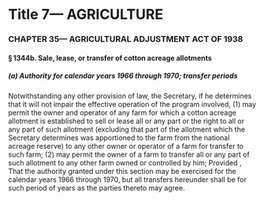 
# Title 7— AGRICULTURE
### CHAPTER 35— AGRICULTURAL ADJUSTMENT ACT OF 1938
#### § 1344b. Sale, lease, or transfer of cotton acreage allotments
##### (a) Authority for calendar years 1966 through 1970; transfer periods

Notwithstanding any other provision of law, the Secretary, if he determines that it will not impair the effective operation of the program involved, (1) may permit the owner and operator of any farm for which a cotton acreage allotment is established to sell or lease all or any part or the right to all or any part of such allotment (excluding that part of the allotment which the Secretary determines was apportioned to the farm from the national acreage reserve) to any other owner or operator of a farm for transfer to such farm; (2) may permit the owner of a farm to transfer all or any part of such allotment to any other farm owned or controlled by him; Provided , That the authority granted under this section may be exercised for the calendar years 1966 through 1970, but all transfers hereunder shall be for such period of years as the parties thereto may agree.
